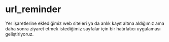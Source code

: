 # url_reminder
 Yer işaretlerine eklediğimiz web siteleri ya da anlık kayıt altına aldığımız ama daha sonra ziyaret etmek istediğimiz sayfalar için bir hatırlatıcı uygulaması geliştiriyoruz.